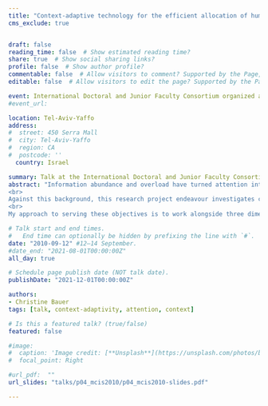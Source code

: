 ```yaml
---
title: "Context-adaptive technology for the efficient allocation of human attention"
cms_exclude: true


draft: false
reading_time: false  # Show estimated reading time?
share: true  # Show social sharing links?
profile: false  # Show author profile?
commentable: false  # Allow visitors to comment? Supported by the Page, Post, and Docs content types.
editable: false  # Allow visitors to edit the page? Supported by the Page, Post, and Docs content types.

event: International Doctoral and Junior Faculty Consortium organized at 5th Mediterranean Conference of Information Systems (MCIS 2010)
#event_url: 

location: Tel-Aviv-Yaffo
address:
#  street: 450 Serra Mall
#  city: Tel-Aviv-Yaffo
#  region: CA
#  postcode: ''
  country: Israel

summary: Talk at the International Doctoral and Junior Faculty Consortium organized at 5th Mediterranean Conference of Information Systems (MCIS 2010).
abstract: "Information abundance and overload have turned attention into an increasingly scarce resource. Technologies such as the World Wide Web, corporate networks, and mobile devices attack our desktops with a barrage of information. As employees, consumers, and private individuals, we face the increasingly difficult task of allocating our attention efficiently and in a way that maximizes the utility of our everyday transactions. In many circumstances---such as encountering e-mail spam---individuals are becoming so frustrated that they begin to avoid various services. Advertising effectiveness has suffered dramatically. Important corporate notices (such as security warnings) go unnoticed.
<br>
Against this background, this research project endeavour investigates context-adaptive technology for the efficient allocation of human attention. The main objectives are to investigate (i) which type of context information should be considered by context-adaptive services to serve all market players' needs alongside the value chain (e.g., suppliers, intermediaries such as advertising agencies, vendors, users), (ii) in which ways should systems ideally adapt to context, (iii) and what are sustainable business models for context-adaptive services. Research will particularly consider the whole picture of concerned parties since the advancement of context-adaptive technology and services is relevant for all market players of value chain.
<br>
My approach to serving these objectives is to work alongside three dimensions: technology, business, and users. The users' dimension (such as \"How do users perceive and accept context-adaptive services?\") serves as the basic dimension, which is treated from a technology and business perspective."

# Talk start and end times.
#   End time can optionally be hidden by prefixing the line with `#`.
date: "2010-09-12" #12–14 September.
#date_end: "2021-08-01T00:00:00Z"
all_day: true

# Schedule page publish date (NOT talk date).
publishDate: "2021-12-01T00:00:00Z"

authors:
- Christine Bauer
tags: [talk, context-adaptivity, attention, context]

# Is this a featured talk? (true/false)
featured: false

#image:
#  caption: 'Image credit: [**Unsplash**](https://unsplash.com/photos/bzdhc5b3Bxs)'
#  focal_point: Right

#url_pdf:  ""
url_slides: "talks/p04_mcis2010/p04_mcis2010-slides.pdf"

---
```


